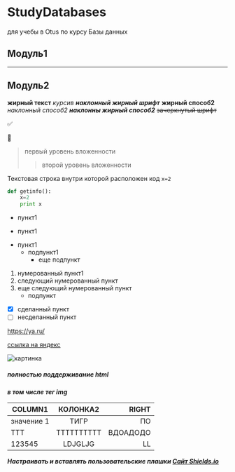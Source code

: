 # StudyDatabases
для учебы в Otus по курсу Базы данных

## Модуль1

_______

## Модуль2

**жирный текст**
*курсив*
***наклонный жирный шрифт***
__жирный способ2__
_наклонный способ2_
___наклонны жирный способ2___
~~зачеркнутый шрифт~~

:white_check_mark:

:vhs:
> первый уровень вложенности
>> второй уровень вложенности

Текстовая строка внутри которой расположен код `x=2`

```python
def getinfo():
	x=2
	print x
```
* пункт1
- пункт1
+ пункт1
  + подпункт1
    * еще подпункт

1. нумерованный пункт1
2. следующий нумерованный пункт
3. еще следующий нумерованный пункт
    + подпункт

+ [X] сделанный пункт
+ [ ] несделанный пункт

https://ya.ru/

[ссылка на яндекс](https://ya.ru/)

![картинка](https://a.d-cd.net/70d220ds-1920.jpg)

<h5>полностью поддерживание html<h5>
в том числе тег img

| COLUMN1 | КОЛОНКА2 | RIGHT |
|-----------|:----:|---:|
| значение 1| ТИГР | ПО |
|ТТТ|ТТТТТТТТТТ|ВДОАДОДО|
|123545|LDJGLJG|LL|

Настраивать и вставлять пользовательские плашки
[Сайт Shields.io](https://shields.io/)
